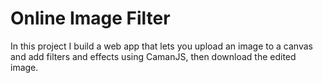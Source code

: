 # Online Image Filter
 In this project I build a web app that lets you upload an image to a canvas and add filters and effects using CamanJS, then download the edited image. 
